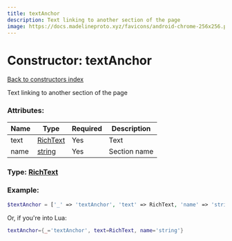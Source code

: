```yaml
---
title: textAnchor
description: Text linking to another section of the page
image: https://docs.madelineproto.xyz/favicons/android-chrome-256x256.png
---
```

# Constructor: textAnchor  
[Back to constructors index](index.md)



Text linking to another section of the page

### Attributes:

| Name     |    Type       | Required | Description |
|----------|---------------|----------|-------------|
|text|[RichText](../types/RichText.md) | Yes|Text|
|name|[string](../types/string.md) | Yes|Section name|



### Type: [RichText](../types/RichText.md)


### Example:

```php
$textAnchor = ['_' => 'textAnchor', 'text' => RichText, 'name' => 'string'];
```  


Or, if you're into Lua:

```lua
textAnchor={_='textAnchor', text=RichText, name='string'}

```


